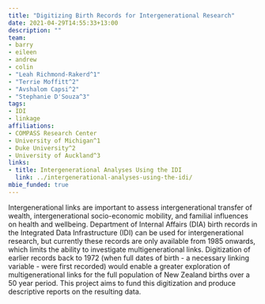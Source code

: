 ```yaml
---
title: "Digitizing Birth Records for Intergenerational Research"
date: 2021-04-29T14:55:33+13:00
description: ""
team:
- barry
- eileen
- andrew
- colin
- "Leah Richmond-Rakerd^1"
- "Terrie Moffitt^2"
- "Avshalom Capsi^2"
- "Stephanie D'Souza^3"
tags:
- IDI
- linkage
affiliations:
- COMPASS Research Center
- University of Michigan^1
- Duke University^2
- University of Auckland^3
links:
- title: Intergenerational Analyses Using the IDI
  link: ../intergenerational-analyses-using-the-idi/
mbie_funded: true
---
```


Intergenerational links are important to assess intergenerational transfer of wealth, intergenerational socio-economic mobility, and familial influences on health and wellbeing.  Department of Internal Affairs (DIA) birth records in the Integrated Data Infrastructure (IDI) can be used for intergenerational research, but currently these records are only available from 1985 onwards, which limits the ability to investigate multigenerational links.  Digitization of earlier records back to 1972 (when full dates of birth - a necessary linking variable - were first recorded) would enable a greater exploration of multigenerational links for the full population of New Zealand births over a 50 year period.  This project aims to fund this digitization and produce descriptive reports on the resulting data.
